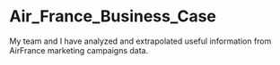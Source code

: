 # Air_France_Business_Case
My team and I have analyzed and extrapolated useful information from AirFrance marketing campaigns data. 

